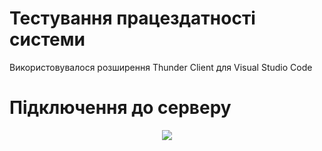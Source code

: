 # Тестування працездатності системи

Використовувалося розширення Thunder Client  для Visual Studio Code

# Підключення до серверу

<center>

![](../../images/port.png )

</center>